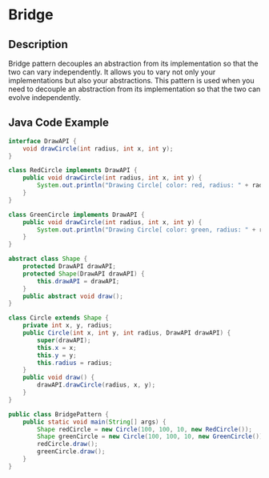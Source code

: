 # Bridge

## Description

Bridge pattern decouples an abstraction from its implementation so that the two can vary independently. It allows you to vary not only your implementations but also your abstractions. This pattern is used when you need to decouple an abstraction from its implementation so that the two can evolve independently.

## Java Code Example

```java
interface DrawAPI {
    void drawCircle(int radius, int x, int y);
}

class RedCircle implements DrawAPI {
    public void drawCircle(int radius, int x, int y) {
        System.out.println("Drawing Circle[ color: red, radius: " + radius + ", x: " + x + ", " + y + "]");
    }
}

class GreenCircle implements DrawAPI {
    public void drawCircle(int radius, int x, int y) {
        System.out.println("Drawing Circle[ color: green, radius: " + radius + ", x: " + x + ", " + y + "]");
    }
}

abstract class Shape {
    protected DrawAPI drawAPI;
    protected Shape(DrawAPI drawAPI) {
        this.drawAPI = drawAPI;
    }
    public abstract void draw(); 
}

class Circle extends Shape {
    private int x, y, radius;
    public Circle(int x, int y, int radius, DrawAPI drawAPI) {
        super(drawAPI);
        this.x = x;  
        this.y = y;  
        this.radius = radius;
    }
    public void draw() {
        drawAPI.drawCircle(radius, x, y);
    }
}

public class BridgePattern {
    public static void main(String[] args) {
        Shape redCircle = new Circle(100, 100, 10, new RedCircle());
        Shape greenCircle = new Circle(100, 100, 10, new GreenCircle());
        redCircle.draw();
        greenCircle.draw();
    }
}
```
